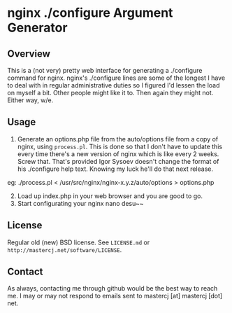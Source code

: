nginx ./configure Argument Generator
====================================

Overview
--------

This is a (not very) pretty web interface for generating a ./configure command
for nginx. nginx's ./configure lines are some of the longest I have to deal with
in regular administrative duties so I figured I'd lessen the load on myself a
bit. Other people might like it to. Then again they might not. Either way, w/e.

Usage
-----

1) Generate an options.php file from the auto/options file from a copy of nginx,
   using `process.pl`. This is done so that I don't have to update this every
   time there's a new version of nginx which is like every 2 weeks. Screw that.
   That's provided Igor Sysoev doesn't change the format of his ./configure help
   text. Knowing my luck he'll do that next release.

eg: ./process.pl < /usr/src/nginx/nginx-x.y.z/auto/options > options.php

2) Load up index.php in your web browser and you are good to go.
3) Start configurating your nginx nano desu~~

License
-------

Regular old (new) BSD license.
See `LICENSE.md` or `http://mastercj.net/software/LICENSE`.

Contact
-------

As always, contacting me through github would be the best way to reach me. I may
or may not respond to emails sent to mastercj [at] mastercj [dot] net.
